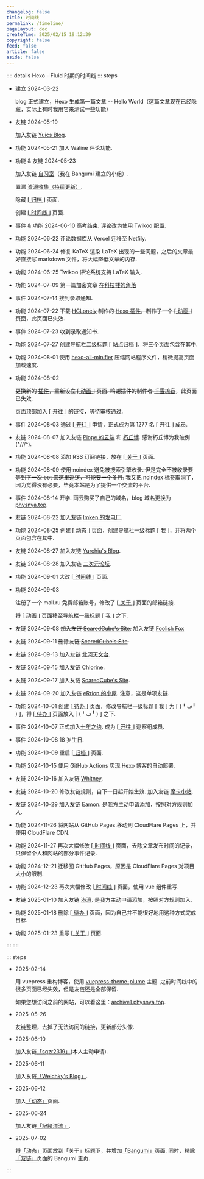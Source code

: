 ```yaml
---
changelog: false
title: 时间线
permalink: /timeline/
pageLayout: doc
createTime: 2025/02/15 19:12:39
copyright: false
feed: false
article: false
aside: false
---
```


:::: details Hexo - Fluid 时期的时间线
::: steps

- 建立 2024-03-22

  blog 正式建立，Hexo 生成第一篇文章 -- Hello World（这篇文章现在已经隐藏，实际上有时我用它来测试一些功能）

- 友链 2024-05-19

  加入友链 [Yuics Blog](https://arckive.cn/).

- 功能 2024-05-21
  加入 Waline 评论功能.
- 功能 & 友链 2024-05-23

  加入友链 [自习室](https://bgm.tv/group/zixi)（我在 Bangumi 建立的小组）.

  置顶 [资源收集（持续更新）](/posts/bnw31l0t/).

  隐藏 [⌈ 归档 ⌋](/blog/archives/) 页面.

  创建 [⌈ 时间线 ⌋](/timeline/) 页面.

- 事件 & 功能 2024-06-10
  高考结束.
  评论改为使用 Twikoo 配置.
- 功能 2024-06-22
  评论数据库从 Vercel 迁移至 Netfily.
- 功能 2024-06-24
  修复 KaTeX 渲染 LaTeX 出现的一些问题，之后的文章最好直接写 markdown 文件，将大幅降低文章的内存.
- 功能 2024-06-25
  Twikoo 评论系统支持 LaTeX 输入.
- 功能 2024-07-09
  第一篇加密文章 [在科技楼的角落](/posts/3lags7s9/)
- 事件 2024-07-14
  接到录取通知.
- 功能 2024-07-22
  <s>下载 [HCLonely](https://blog.hclonely.com/) 制作的 [Hexo 插件](https://github.com/HCLonely/hexo-bilibili-bangumi)，制作了一个 [⌈ 动画 ⌋](/bangumi/) 页面</s>，此页面已失效.
- 事件 2024-07-23
  收到录取通知书.
- 功能 2024-07-27
  创建导航栏二级标题 ⌈ 站点归档 ⌋，将三个页面包含在其中.
- 功能 2024-08-01
  使用 [hexo-all-minifier](https://github.com/chenzhutian/hexo-all-minifier) 压缩网站程序文件，稍微提高页面加载速度.
- 功能 2024-08-02

  <s>更换新的 [插件](https://github.com/ChiyukiRuon/hexo-bangumi-gallery)，重新设立 [⌈ 动画 ⌋](https://physnya.top/bangumi.html) 页面. 鸣谢插件的制作者 [千雪琉音](https://github.com/ChiyukiRuon)</s>，此页面已失效.

  页面顶部加入 [⌈ 开往 ⌋](https://www.travellings.cn/) 的链接，等待审核通过.

- 事件 2024-08-03
  通过 [⌈ 开往 ⌋](https://www.travellings.cn/) 申请，正式成为第 1277 名 ⌈ 开往 ⌋ 成员.
- 友链 2024-08-07
  加入友链 [Pinpe 的云端](https://blog.pinpe.top/) 和 [朽丘博](https://koxiuqiu.cn/). 感谢朽丘博为我破例(\^///\^).
- 功能 2024-08-08
  添加 RSS 订阅链接，放在 [⌈ 关于 ⌋](/about/) 页面.
- 功能 2024-08-09
  <s>使用 noindex 避免被搜索引擎收录. 但是完全不被收录要等到下一次 bot 来这里巡逻，可能要一个多月.</s>
  我又把 noindex 标签取消了，因为觉得没有必要，毕竟本站是为了提供一个交流的平台.
- 事件 2024-08-14
  开学.
  雨云购买了自己的域名，blog 域名更换为 [physnya.top](/).
- 友链 2024-08-22
  加入友链 [Imken 的发电厂](https://blog.imken.moe/).
- 功能 2024-08-25
  创建 [⌈ 动态 ⌋](/artitalk/) 页面，创建导航栏一级标题 ⌈ 我 ⌋，并将两个页面包含在其中.
- 友链 2024-08-27
  加入友链 [Yurchiu's Blog](https://yurchiu.github.io/).
- 友链 2024-08-28
  加入友链 [二次元论坛](https://www.ecylt.top/).
- 功能 2024-09-01
  大改 [⌈ 时间线 ⌋](/timeline/) 页面.
- 功能 2024-09-03

  注册了一个 mail.ru 免费邮箱账号，修改了 [⌈ 关于 ⌋](/about/) 页面的邮箱链接.

  将 [⌈ 动画 ⌋](/bangumi.html/) 页面移至导航栏一级标题 ⌈ 我 ⌋ 之下.

- 友链 2024-09-08
  <s>加入友链 [ScaredCube's Site](https://sccube.link).</s>
  加入友链 [Foolish Fox](https://foolishfox.cn)
- 友链 2024-09-11
  <s>删除友链 [ScaredCube's Site](https://sccube.link).</s>
- 友链 2024-09-13
  加入友链 [北河天文台](https://pediastrum.com/).
- 友链 2024-09-15
  加入友链 [Chlorine](https://www.yoghurtlee.com/).
- 友链 2024-09-17
  加入友链 [ScaredCube's Site](https://sccube.link).
- 友链 2024-09-20
  加入友链 [eRrion 的小屋](https://mr-errion.github.io/). 注意，这是单项友链.
- 功能 2024-10-01
  创建 [⌈ 待办 ⌋](/todo/) 页面，修改导航栏一级标题 ⌈ 我 ⌋ 为 ⌈ (╹ڡ╹ ) ⌋，将 [⌈ 待办 ⌋](/todo/) 页面放入 ⌈ (╹ڡ╹ ) ⌋ 之下.
- 事件 2024-10-07
  正式加入[十年之约](https://foreverblog.cn/).
  成为 [⌈ 开往 ⌋](https://www.travellings.cn/) 巡察组成员.
- 事件 2024-10-08
  18 岁生日.
- 功能 2024-10-09
  重启 [⌈ 归档 ⌋](/blog/archives/) 页面.
- 功能 2024-10-15
  使用 GitHub Actions 实现 Hexo 博客的自动部署.
- 友链 2024-10-16
  加入友链 [Whitney](https://phymani.me/).
- 友链 2024-10-20
  修改友链规则，自下一日起开始生效.
  加入友链 [摩卡小站](https://blog.mokemore.top/).
- 友链 2024-10-29
  加入友链 [Eamon](https://fanyiming.life/). 是我方主动申请添加，按照对方规则加入.
- 功能 2024-11-26
  将网站从 GitHub Pages 移动到 CloudFlare Pages 上，并使用 CloudFlare CDN.
- 功能 2024-11-27
  再次大幅修改 [⌈ 时间线 ⌋](/timeline/) 页面，去除文章发布时间的记录，只保留个人和网站的部分事件记录.
- 功能 2024-12-21
  迁移回 GitHub Pages，原因是 CloudFlare Pages 对项目大小的限制.
- 功能 2024-12-23
  再次大幅修改 [⌈ 时间线 ⌋](/timeline/) 页面，使用 vue 组件重写.
- 友链 2025-01-10
  加入友链 [港湾](https://haru-lcy.github.io/). 是我方主动申请添加，按照对方规则加入.
- 功能 2025-01-18
  删除 [⌈ 待办 ⌋](/todo/) 页面，因为自己并不能很好地用这种方式完成目标.
- 功能 2025-01-23
  重写 [⌈ 关于 ⌋](/about/) 页面.

:::
::::

::: steps

- 2025-02-14

  用 vuepress 重构博客，使用 [vuepress-theme-plume](https://theme-plume.vuejs.press/) 主题. 之前时间线中的很多页面已经失效，但是友链还是全部保留.

  如果您想访问之前的网站，可以看这里：[archive1.physnya.top](https://archive1.physnya.top).

- 2025-05-26

  友链整理，去掉了无法访问的链接，更新部分头像.

- 2025-06-10

  加入友链[「sqzr2319」](https://sqzr2319.github.io)(本人主动申请).

- 2025-06-11

  加入友链[「Weichky's Blog」](https://blog.weichky.com).

- 2025-06-12

  加入[「动态」](/talks/)页面.

- 2025-06-24

  加入友链[「記緒漂流」](https://ttio.cc/).

- 2025-07-02

  将[「动态」](/talks/)页面放到「关于」标题下，并增加[「Bangumi」](/bangumi/)页面. 同时，移除[「友链」](/links/)页面的 Bangumi 主页.

:::
